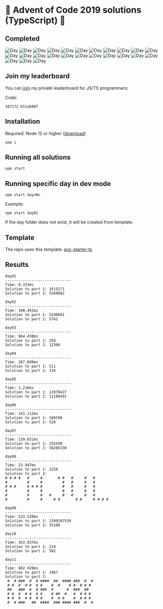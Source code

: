 # 🎄 Advent of Code 2019 solutions (TypeScript) 🎄

## Completed

![Day](https://badgen.net/badge/01/%E2%98%85%E2%98%85/blue)
![Day](https://badgen.net/badge/02/%E2%98%85%E2%98%85/blue)
![Day](https://badgen.net/badge/03/%E2%98%85%E2%98%85/blue)
![Day](https://badgen.net/badge/04/%E2%98%85%E2%98%85/blue)
![Day](https://badgen.net/badge/05/%E2%98%85%E2%98%85/blue)
![Day](https://badgen.net/badge/06/%E2%98%85%E2%98%85/blue)
![Day](https://badgen.net/badge/07/%E2%98%85%E2%98%85/blue)
![Day](https://badgen.net/badge/08/%E2%98%85%E2%98%85/blue)
![Day](https://badgen.net/badge/09/%E2%98%85%E2%98%85/blue)
![Day](https://badgen.net/badge/10/%E2%98%85%E2%98%85/blue)
![Day](https://badgen.net/badge/11/%E2%98%85%E2%98%85/blue)
![Day](https://badgen.net/badge/12/%E2%98%86%E2%98%86/grey)
![Day](https://badgen.net/badge/13/%E2%98%86%E2%98%86/grey)
![Day](https://badgen.net/badge/14/%E2%98%86%E2%98%86/grey)
![Day](https://badgen.net/badge/15/%E2%98%86%E2%98%86/grey)
![Day](https://badgen.net/badge/16/%E2%98%86%E2%98%86/grey)
![Day](https://badgen.net/badge/17/%E2%98%86%E2%98%86/grey)
![Day](https://badgen.net/badge/18/%E2%98%86%E2%98%86/grey)
![Day](https://badgen.net/badge/19/%E2%98%86%E2%98%86/grey)
![Day](https://badgen.net/badge/20/%E2%98%86%E2%98%86/grey)
![Day](https://badgen.net/badge/21/%E2%98%86%E2%98%86/grey)
![Day](https://badgen.net/badge/22/%E2%98%86%E2%98%86/grey)
![Day](https://badgen.net/badge/23/%E2%98%86%E2%98%86/grey)
![Day](https://badgen.net/badge/24/%E2%98%86%E2%98%86/grey)
![Day](https://badgen.net/badge/25/%E2%98%86%E2%98%86/grey)

## Join my leaderboard

You can [join](https://adventofcode.com/2019/leaderboard/private) my private leaderboard for JS/TS programmers:

Code:

```
107172-b51ab08f
```

## Installation

Required: Node 12 or higher ([download](https://nodejs.org/en/download/))

```
npm i
```

## Running all solutions

```
npm start
```

## Running specific day in dev mode

```
npm start day<N>
```

Example:

```
npm start day01
```

If the day folder does not exist, it will be created from template.

## Template

The repo uses this template: [aoc-starter-ts](https://github.com/caderek/aoc-starter-ts)

## Results

```
day01
------------------------------
Time: 0.333ms
Solution to part 1: 3515171
Solution to part 2: 5269882

day02
------------------------------
Time: 190.441ms
Solution to part 1: 5290681
Solution to part 2: 5741

day03
------------------------------
Time: 864.438ms
Solution to part 1: 258
Solution to part 2: 12304

day04
------------------------------
Time: 287.699ms
Solution to part 1: 511
Solution to part 2: 316

day05
------------------------------
Time: 1.216ms
Solution to part 1: 13978427
Solution to part 2: 11189491

day06
------------------------------
Time: 143.112ms
Solution to part 1: 300598
Solution to part 2: 520

day07
------------------------------
Time: 139.031ms
Solution to part 1: 255590
Solution to part 2: 58285150

day08
------------------------------
Time: 23.947ms
Solution to part 1: 2250
Solution to part 2:
# # # #   #     #       # #   #     #   #
#         #     #         #   #     #   #
# # #     # # # #         #   #     #   #
#         #     #         #   #     #   #
#         #     #   #     #   #     #   #
#         #     #     # #       # #     # # # #

day09
------------------------------
Time: 523.539ms
Solution to part 1: 2399197539
Solution to part 2: 35106

day10
------------------------------
Time: 163.837ms
Solution to part 1: 214
Solution to part 2: 502

day11
------------------------------
Time: 682.920ms
Solution to part 1: 1967
Solution to part 2:
 #  # ###  #  # ####  ##  #### ###  #  #
 # #  #  # #  # #    #  #    # #  # # #
 ##   ###  #  # ###  #      #  ###  ##
 # #  #  # #  # #    # ##  #   #  # # #
 # #  #  # #  # #    #  # #    #  # # #
 #  # ###   ##  ####  ### #### ###  #  #
```
